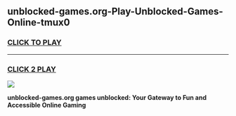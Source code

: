 
## unblocked-games.org-Play-Unblocked-Games-Online-tmux0
<h3>
<a href="https://premium76.site?title=unblocked-games.org&ref=25A">CLICK TO PLAY</a></h3>
<hr>

<h3>
<a href="https://premium76.site?title=unblocked-games.org&ref=25A">CLICK 2 PLAY</a>
  
</h3>

<a href="https://premium76.site?title=unblocked-games.org&ref=25A"><img src="https://clearcache.store/games.png"></a>


**unblocked-games.org games unblocked: Your Gateway to Fun and Accessible Online Gaming**
